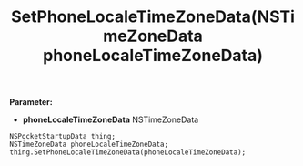 ﻿---
uid: crmscript_ref_NSPocketStartupData_SetPhoneLocaleTimeZoneData
title: SetPhoneLocaleTimeZoneData(NSTimeZoneData phoneLocaleTimeZoneData)
intellisense: NSPocketStartupData.SetPhoneLocaleTimeZoneData
keywords: NSPocketStartupData, GetPhoneLocaleTimeZoneData
so.topic: reference
---



**Parameter:** 
 - **phoneLocaleTimeZoneData** NSTimeZoneData

```crmscript
NSPocketStartupData thing;
NSTimeZoneData phoneLocaleTimeZoneData;
thing.SetPhoneLocaleTimeZoneData(phoneLocaleTimeZoneData);
```

